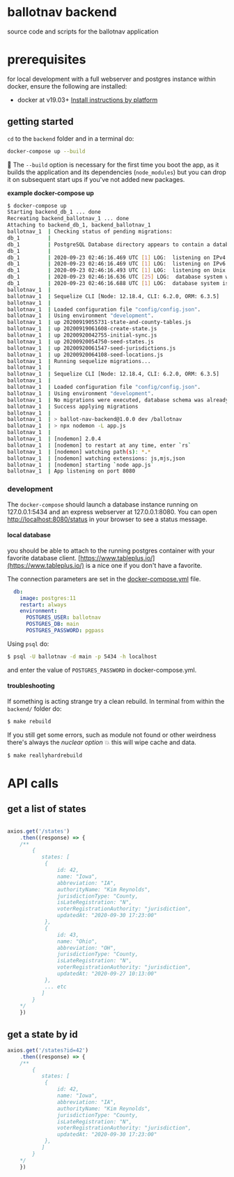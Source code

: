 # ballotnav backend
source code and scripts for the ballotnav application

# prerequisites
for local development with a full webserver and postgres instance within docker, ensure the following are installed:
- docker at v19.03+ [Install instructions by platform](https://docs.docker.com/get-docker/)

## getting started
`cd` to the `backend` folder and in a terminal do:

```bash
docker-compose up --build
```

:eyes: The `--build` option is necessary for the first time you boot the app, as it
builds the application and its dependencies (`node_modules`) but you
can drop it on subsequent start ups if you've not added new packages. 

**example docker-compose up**
```bash
$ docker-compose up
Starting backend_db_1 ... done
Recreating backend_ballotnav_1 ... done
Attaching to backend_db_1, backend_ballotnav_1
ballotnav_1  | Checking status of pending migrations:
db_1         |
db_1         | PostgreSQL Database directory appears to contain a database; Skipping initialization
db_1         |
db_1         | 2020-09-23 02:46:16.469 UTC [1] LOG:  listening on IPv4 address "0.0.0.0", port 5432
db_1         | 2020-09-23 02:46:16.469 UTC [1] LOG:  listening on IPv6 address "::", port 5432
db_1         | 2020-09-23 02:46:16.493 UTC [1] LOG:  listening on Unix socket "/var/run/postgresql/.s.PGSQL.5432"
db_1         | 2020-09-23 02:46:16.636 UTC [25] LOG:  database system was shut down at 2020-09-20 19:56:47 UTC
db_1         | 2020-09-23 02:46:16.688 UTC [1] LOG:  database system is ready to accept connections
ballotnav_1  |
ballotnav_1  | Sequelize CLI [Node: 12.18.4, CLI: 6.2.0, ORM: 6.3.5]
ballotnav_1  |
ballotnav_1  | Loaded configuration file "config/config.json".
ballotnav_1  | Using environment "development".
ballotnav_1  | up 20200919055731-state-and-county-tables.js
ballotnav_1  | up 20200919061608-create-state.js
ballotnav_1  | up 20200920042755-initial-sync.js
ballotnav_1  | up 20200920054750-seed-states.js
ballotnav_1  | up 20200920061547-seed-jurisdictions.js
ballotnav_1  | up 20200920064108-seed-locations.js
ballotnav_1  | Running sequelize migrations...
ballotnav_1  |
ballotnav_1  | Sequelize CLI [Node: 12.18.4, CLI: 6.2.0, ORM: 6.3.5]
ballotnav_1  |
ballotnav_1  | Loaded configuration file "config/config.json".
ballotnav_1  | Using environment "development".
ballotnav_1  | No migrations were executed, database schema was already up to date.
ballotnav_1  | Success applying migrations
ballotnav_1  |
ballotnav_1  | > ballot-nav-backend@1.0.0 dev /ballotnav
ballotnav_1  | > npx nodemon -L app.js
ballotnav_1  |
ballotnav_1  | [nodemon] 2.0.4
ballotnav_1  | [nodemon] to restart at any time, enter `rs`
ballotnav_1  | [nodemon] watching path(s): *.*
ballotnav_1  | [nodemon] watching extensions: js,mjs,json
ballotnav_1  | [nodemon] starting `node app.js`
ballotnav_1  | App listening on port 8080
```

### development
The `docker-compose` should launch a database instance running on 127.0.0.1:5434
and an express webserver at 127.0.0.1:8080.
You can open [http://localhost:8080/status](http://localhost:8080/status) in
your browser to see a status message.

#### local database
you should be able to attach to the running postgres container with your
favorite database client. [https://www.tableplus.io/](https://www.tableplus.io/)
is a nice one if you don't have a favorite. 

The connection parameters are set in the
[docker-compose.yml](./docker-compose.yml) file.

```yaml
  db:
    image: postgres:11
    restart: always
    environment:
      POSTGRES_USER: ballotnav
      POSTGRES_DB: main
      POSTGRES_PASSWORD: pgpass
```

Using `psql` do: 
```bash
$ psql -U ballotnav -d main -p 5434 -h localhost
```

and enter the value of `POSTGRES_PASSWORD` in docker-compose.yml.

#### troubleshooting
If something is acting strange try a clean rebuild. In terminal from within the
`backend/` folder do:

```bash
$ make rebuild
```

If you still get some errors, such as module not found or other weirdness
there's always the _nuclear option_ :boom: this will wipe cache and data. 

```bash
$ make reallyhardrebuild
```

# API calls

## get a list of states
```javascript

axios.get('/states')
    .then((response) => {
    /**
        {
           states: [
            {
                id: 42,
                name: "Iowa",
                abbreviation: "IA",
                authorityName: "Kim Reynolds",
                jurisdictionType: "County,
                isLateRegistration: "N",
                voterRegistrationAuthority: "jurisdiction",
                updatedAt: "2020-09-30 17:23:00"
            },
            {
                id: 43,
                name: "Ohio",
                abbreviation: "OH",
                jurisdictionType: "County,
                isLateRegistration: "N",
                voterRegistrationAuthority: "jurisdiction",
                updatedAt: "2020-09-27 10:13:00"
            },
            ... etc
           ]
        }
    */
    })
```

## get a state by id
```javascript
axios.get('/states?id=42')
    .then((response) => {
    /**
        {
           states: [
            {
                id: 42,
                name: "Iowa",
                abbreviation: "IA",
                authorityName: "Kim Reynolds",
                jurisdictionType: "County,
                isLateRegistration: "N",
                voterRegistrationAuthority: "jurisdiction",
                updatedAt: "2020-09-30 17:23:00"
            },
           ]
        }
    */
    })
```

